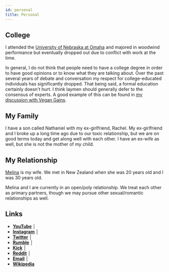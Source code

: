 ```yaml
---
id: personal
title: Personal
---
```


## College

I attended the [University of Nebraska at Omaha](https://www.unomaha.edu/) and majored in woodwind performance but eventually dropped out due to conflict with work at the time.

In general, I do not think that people need to have a college degree in order to have good opinions or to know what they are talking about. Over the past several years of debate and conversation my respect for college-educated individuals has significantly dropped. That being said, a formal education certainly doesn't hurt. I think laymen should generally defer to the consensus of experts. A good example of this can be found in [my discussion with Vegan Gains](https://www.youtube.com/watch?v=9yK-lO98scI).

## My Family

I have a son called Nathaniel with my ex-girlfriend, Rachel. My ex-girlfriend and I broke up a long time ago due to our toxic relationship, but we are on good terms today and get along well with each other. I have an ex-wife as well, but she is not the mother of my child.

## My Relationship

[Melina](https://www.twitch.tv/melina) is my wife. We met in New Zealand when she was 20 years old and I was 30 years old.

Melina and I are currently in an open/poly relationship. We treat each other as primary partners, though we may pursue other sexual/romantic relationships as well.

## Links

- **[YouTube](https://www.youtube.com/user/destiny/)**                                                                                                                                          │
- **[Instagram](https://www.instagram.com/destiny/)**                                                                                                                                           │
- **[Twitter](https://www.twitter.com/TheOmniLiberal)**                                                                                                                                         │
- **[Rumble](https://www.rumble.com/Destiny)**                                                                                                                                                  │
- **[Kick](https://www.kick.com/destiny)**                                                                                                                                                      │
- **[Reddit](https://www.reddit.com/r/Destiny/)**                                                                                                                                               │
- **[Email](mailto:contact@destiny.gg)**                                                                                                                                                        │
- **[Wikipedia](https://en.wikipedia.org/wiki/Destiny_(streamer))**
